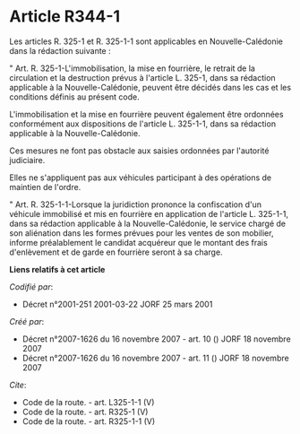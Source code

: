 # Article R344-1

Les articles R. 325-1 et R. 325-1-1 sont applicables en Nouvelle-Calédonie dans la rédaction suivante : 

" Art. R. 325-1-L'immobilisation, la mise en fourrière, le retrait de la circulation et la destruction prévus à l'article L.
325-1, dans sa rédaction applicable à la Nouvelle-Calédonie, peuvent être décidés dans les cas et les conditions définis au
présent code. 

L'immobilisation et la mise en fourrière peuvent également être ordonnées conformément aux dispositions de l'article L.
325-1-1, dans sa rédaction applicable à la Nouvelle-Calédonie. 

Ces mesures ne font pas obstacle aux saisies ordonnées par l'autorité judiciaire. 

Elles ne s'appliquent pas aux véhicules participant à des opérations de maintien de l'ordre. 

" Art. R. 325-1-1-Lorsque la juridiction prononce la confiscation d'un véhicule immobilisé et mis en fourrière en application
de l'article L. 325-1-1, dans sa rédaction applicable à la Nouvelle-Calédonie, le service chargé de son aliénation dans les
formes prévues pour les ventes de son mobilier, informe préalablement le candidat acquéreur que le montant des frais
d'enlèvement et de garde en fourrière seront à sa charge.

**Liens relatifs à cet article**

_Codifié par_:

  - Décret n°2001-251 2001-03-22 JORF 25 mars 2001

_Créé par_:

  - Décret n°2007-1626 du 16 novembre 2007 - art. 10 () JORF 18 novembre 2007
  - Décret n°2007-1626 du 16 novembre 2007 - art. 11 () JORF 18 novembre 2007

_Cite_:

  - Code de la route. - art. L325-1-1 (V)
  - Code de la route. - art. R325-1 (V)
  - Code de la route. - art. R325-1-1 (V)
